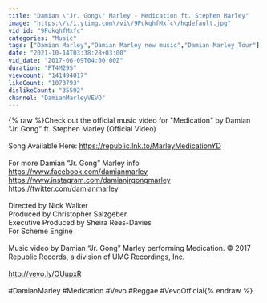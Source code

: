 ```yaml
---
title: "Damian \"Jr. Gong\" Marley - Medication ft. Stephen Marley"
image: "https:\/\/i.ytimg.com\/vi\/9PukqhfMxfc\/hqdefault.jpg"
vid_id: "9PukqhfMxfc"
categories: "Music"
tags: ["Damian Marley","Damian Marley new music","Damian Marley Tour"]
date: "2021-10-14T03:38:28+03:00"
vid_date: "2017-06-09T04:00:00Z"
duration: "PT4M29S"
viewcount: "141494017"
likeCount: "1073793"
dislikeCount: "35592"
channel: "DamianMarleyVEVO"
---
```

{% raw %}Check out the official music video for &quot;Medication&quot; by Damian &quot;Jr. Gong&quot; ft. Stephen Marley (Official Video)<br /><br />Song Available Here: <a rel="nofollow" target="blank" href="https://republic.lnk.to/MarleyMedicationYD">https://republic.lnk.to/MarleyMedicationYD</a> <br /><br />For more Damian “Jr. Gong” Marley info<br /><a rel="nofollow" target="blank" href="https://www.facebook.com/damianmarley">https://www.facebook.com/damianmarley</a><br /><a rel="nofollow" target="blank" href="https://www.instagram.com/damianjrgongmarley">https://www.instagram.com/damianjrgongmarley</a><br /><a rel="nofollow" target="blank" href="https://twitter.com/damianmarley">https://twitter.com/damianmarley</a><br /><br />Directed by Nick Walker<br />Produced by Christopher Salzgeber<br />Executive Produced by Sheira Rees-Davies<br />For Scheme Engine<br /><br />Music video by Damian “Jr. Gong” Marley performing Medication. © 2017 Republic Records, a division of UMG Recordings, Inc.<br /><br /><a rel="nofollow" target="blank" href="http://vevo.ly/OUupxR">http://vevo.ly/OUupxR</a><br /><br />#DamianMarley #Medication #Vevo #Reggae #VevoOfficial{% endraw %}
